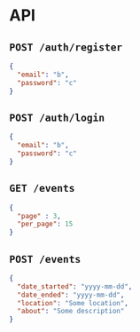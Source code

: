 # API

## `POST /auth/register`
```json
{
  "email": "b", 
  "password": "c"
}
```


## `POST /auth/login`
```json
{
  "email": "b", 
  "password": "c"
}
```

## `GET /events`
```json
{
  "page" : 3,
  "per_page": 15
}
```

## `POST /events`
```json
{
  "date_started": "yyyy-mm-dd",
  "date_ended": "yyyy-mm-dd",
  "location": "Some location",
  "about": "Some description"
}
```